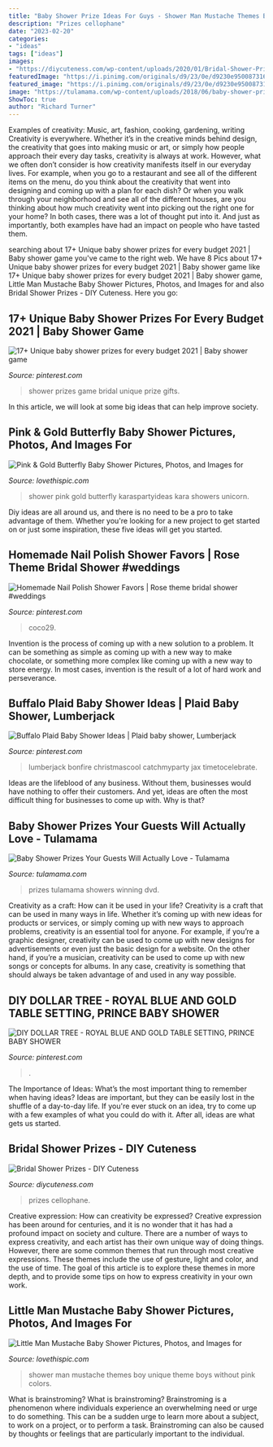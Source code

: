 ```yaml
---
title: "Baby Shower Prize Ideas For Guys - Shower Man Mustache Themes Boy Unique Theme Boys Without Pink Colors"
description: "Prizes cellophane"
date: "2023-02-20"
categories:
- "ideas"
tags: ["ideas"]
images:
- "https://diycuteness.com/wp-content/uploads/2020/01/Bridal-Shower-Prizes-10.jpg"
featuredImage: "https://i.pinimg.com/originals/d9/23/0e/d9230e95008731690b884675f2f5ff21.jpg"
featured_image: "https://i.pinimg.com/originals/d9/23/0e/d9230e95008731690b884675f2f5ff21.jpg"
image: "https://tulamama.com/wp-content/uploads/2018/06/baby-shower-prizes-coffee.jpg"
ShowToc: true
author: "Richard Turner"
---
```



Examples of creativity: Music, art, fashion, cooking, gardening, writing
Creativity is everywhere. Whether it’s in the creative minds behind design, the creativity that goes into making music or art, or simply how people approach their every day tasks, creativity is always at work. However, what we often don’t consider is how creativity manifests itself in our everyday lives. For example, when you go to a restaurant and see all of the different items on the menu, do you think about the creativity that went into designing and coming up with a plan for each dish? Or when you walk through your neighborhood and see all of the different houses, are you thinking about how much creativity went into picking out the right one for your home? In both cases, there was a lot of thought put into it. And just as importantly, both examples have had an impact on people who have tasted them.

	

		
searching about 17+ Unique baby shower prizes for every budget 2021 | Baby shower game you've came to the right web. We have 8 Pics about 17+ Unique baby shower prizes for every budget 2021 | Baby shower game like 17+ Unique baby shower prizes for every budget 2021 | Baby shower game, Little Man Mustache Baby Shower Pictures, Photos, and Images for and also Bridal Shower Prizes - DIY Cuteness. Here you go:
		
    
## 17+ Unique Baby Shower Prizes For Every Budget 2021 | Baby Shower Game

<img loading=lazy src="https://i.pinimg.com/originals/ce/99/fb/ce99fbc2caf8bcd5c469e991292db603.jpg" onerror="this.onerror=null;this.src='https://tse2.mm.bing.net/th?id=OIP.TMsjjsmw8u7HxzzRRBrVdwHaMf&amp;pid=15.1';" alt="17+ Unique baby shower prizes for every budget 2021 | Baby shower game">

_Source: pinterest.com_

>shower prizes game bridal unique prize gifts. 

	

In this article, we will look at some big ideas that can help improve society.

    
## Pink &amp; Gold Butterfly Baby Shower Pictures, Photos, And Images For

<img loading=lazy src="http://www.lovethispic.com/uploaded_images/308135-Pink-Gold-Butterfly-Baby-Shower.jpg" onerror="this.onerror=null;this.src='https://tse1.mm.bing.net/th?id=OIP.D69a8-Tq552dbdUiu6rXMAHaLG&amp;pid=15.1';" alt="Pink &amp; Gold Butterfly Baby Shower Pictures, Photos, and Images for">

_Source: lovethispic.com_

>shower pink gold butterfly karaspartyideas kara showers unicorn. 

	

Diy ideas are all around us, and there is no need to be a pro to take advantage of them. Whether you're looking for a new project to get started on or just some inspiration, these five ideas will get you started.

    
## Homemade Nail Polish Shower Favors | Rose Theme Bridal Shower #weddings

<img loading=lazy src="https://i.pinimg.com/originals/d9/23/0e/d9230e95008731690b884675f2f5ff21.jpg" onerror="this.onerror=null;this.src='https://tse3.mm.bing.net/th?id=OIP.aer9CvPCdYejWgZkyP2BHQHaNL&amp;pid=15.1';" alt="Homemade Nail Polish Shower Favors | Rose theme bridal shower #weddings">

_Source: pinterest.com_

>coco29. 

	

Invention is the process of coming up with a new solution to a problem. It can be something as simple as coming up with a new way to make chocolate, or something more complex like coming up with a new way to store energy. In most cases, invention is the result of a lot of hard work and perseverance.

    
## Buffalo Plaid Baby Shower Ideas | Plaid Baby Shower, Lumberjack

<img loading=lazy src="https://i.pinimg.com/736x/09/93/56/099356e4ac668b57a866a4f7aa1e3321.jpg" onerror="this.onerror=null;this.src='https://tse3.mm.bing.net/th?id=OIP.jkVoBKL3Z-LLiz9maLMEBgHaNJ&amp;pid=15.1';" alt="Buffalo Plaid Baby Shower Ideas | Plaid baby shower, Lumberjack">

_Source: pinterest.com_

>lumberjack bonfire christmascool catchmyparty jax timetocelebrate. 

	

Ideas are the lifeblood of any business. Without them, businesses would have nothing to offer their customers. And yet, ideas are often the most difficult thing for businesses to come up with. Why is that?

    
## Baby Shower Prizes Your Guests Will Actually Love - Tulamama

<img loading=lazy src="https://tulamama.com/wp-content/uploads/2018/06/baby-shower-prizes-coffee.jpg" onerror="this.onerror=null;this.src='https://tse4.mm.bing.net/th?id=OIP.e-pTaMJrrv_uWwjmp8c8rAHaJ4&amp;pid=15.1';" alt="Baby Shower Prizes Your Guests Will Actually Love - Tulamama">

_Source: tulamama.com_

>prizes tulamama showers winning dvd. 

	

Creativity as a craft: How can it be used in your life?
Creativity is a craft that can be used in many ways in life. Whether it’s coming up with new ideas for products or services, or simply coming up with new ways to approach problems, creativity is an essential tool for anyone. For example, if you’re a graphic designer, creativity can be used to come up with new designs for advertisements or even just the basic design for a website. On the other hand, if you’re a musician, creativity can be used to come up with new songs or concepts for albums. In any case, creativity is something that should always be taken advantage of and used in any way possible.

    
## DIY DOLLAR TREE - ROYAL BLUE AND GOLD TABLE SETTING, PRINCE BABY SHOWER

<img loading=lazy src="https://i.pinimg.com/736x/44/26/8e/44268e932f0d3c5b1ff95ba804489965.jpg" onerror="this.onerror=null;this.src='https://tse2.mm.bing.net/th?id=OIP.4IPAcbHKDyuWacQ-zReQdwHaEK&amp;pid=15.1';" alt="DIY DOLLAR TREE - ROYAL BLUE AND GOLD TABLE SETTING, PRINCE BABY SHOWER">

_Source: pinterest.com_

>. 

	

The Importance of Ideas: What’s the most important thing to remember when having ideas?
Ideas are important, but they can be easily lost in the shuffle of a day-to-day life. If you're ever stuck on an idea, try to come up with a few examples of what you could do with it. After all, ideas are what gets us started.

    
## Bridal Shower Prizes - DIY Cuteness

<img loading=lazy src="https://diycuteness.com/wp-content/uploads/2020/01/Bridal-Shower-Prizes-10.jpg" onerror="this.onerror=null;this.src='https://tse1.mm.bing.net/th?id=OIP.C7mj-5ZOKD1tXtTYEy1RyQHaJ4&amp;pid=15.1';" alt="Bridal Shower Prizes - DIY Cuteness">

_Source: diycuteness.com_

>prizes cellophane. 

	

Creative expression: How can creativity be expressed?
Creative expression has been around for centuries, and it is no wonder that it has had a profound impact on society and culture. There are a number of ways to express creativity, and each artist has their own unique way of doing things. However, there are some common themes that run through most creative expressions. These themes include the use of gesture, light and color, and the use of time. The goal of this article is to explore these themes in more depth, and to provide some tips on how to express creativity in your own work.

    
## Little Man Mustache Baby Shower Pictures, Photos, And Images For

<img loading=lazy src="http://www.lovethispic.com/uploaded_images/309081-Little-Man-Mustache-Baby-Shower.jpg" onerror="this.onerror=null;this.src='https://tse4.mm.bing.net/th?id=OIP.kbcAT-eq0V_qs81O2mGyMgHaFj&amp;pid=15.1';" alt="Little Man Mustache Baby Shower Pictures, Photos, and Images for">

_Source: lovethispic.com_

>shower man mustache themes boy unique theme boys without pink colors. 

	

What is brainstroming?
What is brainstroming? Brainstroming is a phenomenon where individuals experience an overwhelming need or urge to do something. This can be a sudden urge to learn more about a subject, to work on a project, or to perform a task. Brainstroming can also be caused by thoughts or feelings that are particularly important to the individual.

